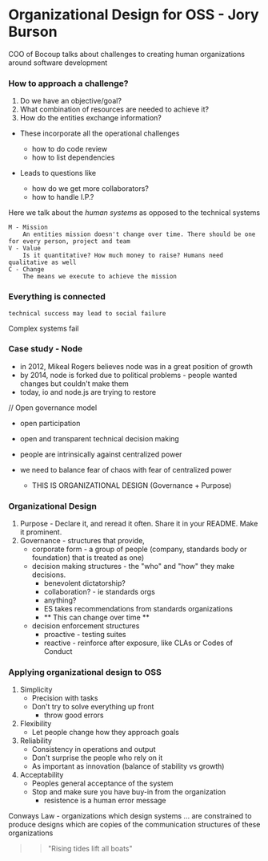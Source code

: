 # Organizational Design for OSS - Jory Burson
COO of Bocoup talks about challenges to creating human organizations around software development

### How to approach a challenge?
1. Do we have an objective/goal?
2. What combination of resources are needed to achieve it?
3. How do the entities exchange information?

 * These incorporate all the operational challenges 
    - how to do code review
    - how to list dependencies
    
 * Leads to questions like
    - how do we get more collaborators?
    - how to handle I.P.?
    
Here we talk about the *human systems* as opposed to the technical systems
    
    M - Mission
        An entities mission doesn't change over time. There should be one for every person, project and team
    V - Value
        Is it quantitative? How much money to raise? Humans need qualitative as well
    C - Change
        The means we execute to achieve the mission
    
### Everything is connected
    technical success may lead to social failure
Complex systems fail

### Case study - Node
 * in 2012, Mikeal Rogers believes node was in a great position of growth
 * by 2014, node is forked due to political problems - people wanted changes but couldn't make them
 * today, io and node.js are trying to restore

// Open governance model
* open participation
* open and transparent technical decision making

* people are intrinsically against centralized power
* we need to balance fear of chaos with fear of centralized power
    - THIS IS ORGANIZATIONAL DESIGN (Governance + Purpose)

### Organizational Design
1. Purpose - Declare it, and reread it often. Share it in your README. Make it prominent.
2. Governance - structures that provide, 
    * corporate form - a group of people (company, standards body or foundation) that is treated as one)
    * decision making structures - the "who" and "how" they make decisions. 
        - benevolent dictatorship?
        - collaboration? - ie standards orgs
        - anything?
        - ES takes recommendations from standards organizations
        - ** This can change over time **
    * decision enforcement structures
        - proactive - testing suites
        - reactive - reinforce after exposure, like CLAs or Codes of Conduct
        
### Applying organizational design to OSS
1. Simplicity
    * Precision with tasks
    * Don't try to solve everything up front
        - throw good errors
2. Flexibility
    * Let people change how they approach goals
3. Reliability
    * Consistency in operations and output
    * Don't surprise the people who rely on it
    * As important as innovation (balance of stability vs growth)
4. Acceptability
    * Peoples general acceptance of the system
    * Stop and make sure you have buy-in from the organization
        - resistence is a human error message
   
Conways Law - organizations which design systems ... 
are constrained to produce designs which are copies of the communication structures of these organizations



>> "Rising tides lift all boats"

